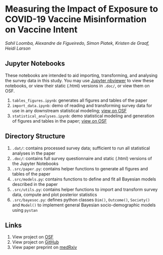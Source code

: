 # Measuring the Impact‌ ‌of‌ ‌Exposure‌ ‌to‌ ‌COVID-19‌ ‌Vaccine‌ ‌Misinformation‌ ‌on‌ Vaccine Intent
*Sahil Loomba, Alexandre de Figueiredo, Simon Piatek, Kristen de Graaf, Heidi Larson*

## Jupyter Notebooks
These notebooks are intended to aid importing, transforming, and analysing the survey data in this study. You may use [Jupyter nbviewer](https://nbviewer.jupyter.org/) to view these notebooks, or view their static (.html) versions in `.doc/`, or view them on OSF.

1. `tables_figures.ipynb`: generates all figures and tables of the paper
2. `import_data.ipynb`: demo of reading and transforming survey data for use in any downstream statistical modeling; [view on OSF](https://osf.io/ej4c6/)
3. `statistical_analyses.ipynb`: demo statistical modeling and generation of figures and tables in the paper; [view on OSF](https://osf.io/b3qkc/)

## Directory Structure
1. `.dat/`: contains processed survey data; sufficient to run all statistical analyses in the paper
2. `.doc/`: contains full survey questionnaire and static (.html) versions of the Jupyter Notebooks
3. `.src/paper.py`: contains helper functions to generate all figures and tables of the paper
4. `.src/models.py`: contains functions to define and fit all Bayesian models described in the paper
5. `.src/utils.py`: contains helper functions to import and transform survey data, compute and plot posterior statistics
6. `.src/bayesoc.py`: defines python classes `Dim()`, `Outcome()`, `Society()` and `Model()` to implement general Bayesian socio-demographic models using `pystan`

## Links
1. View project on [OSF](https://osf.io/cxwvp/)
2. View project on [GitHub](https://github.com/sloomba/covid19-misinfo/)
3. View paper preprint on [medRxiv](https://www.medrxiv.org/content/10.1101/2020.10.22.20217513v1)